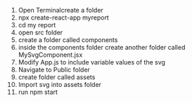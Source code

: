 
1. Open Terminalcreate a folder
2. npx create-react-app myreport
3. cd my report
4. open src folder
5. create a folder called components
6. inside the components folder create another folder called MySvgComponent.jsx
7. Modify App.js to include variable values of the svg
8. Navigate to Public folder
9. create folder called assets
10. Import svg into assets folder
9. run npm start

